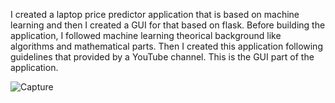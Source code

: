 I created a laptop price predictor application that is based on machine learning and then I created a GUI for that based on flask. Before building the application, I followed machine learning theorical background like algorithms and mathematical parts. Then I created this application following guidelines that provided by a YouTube channel. This is the GUI part of the application.

![Capture](https://github.com/user-attachments/assets/a88f5c13-e4b2-4a17-a47c-033797045b44)


